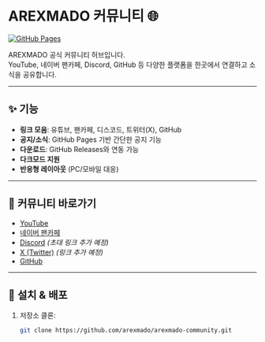 # AREXMADO 커뮤니티 🌐

[![GitHub Pages](https://img.shields.io/badge/View-Site-blue?style=flat-square&logo=github)](https://arexmado.github.io/arexmado-community)

AREXMADO 공식 커뮤니티 허브입니다.  
YouTube, 네이버 팬카페, Discord, GitHub 등 다양한 플랫폼을 한곳에서 연결하고 소식을 공유합니다.  

---

## ✨ 기능
- **링크 모음**: 유튜브, 팬카페, 디스코드, 트위터(X), GitHub
- **공지/소식**: GitHub Pages 기반 간단한 공지 기능
- **다운로드**: GitHub Releases와 연동 가능
- **다크모드 지원**
- **반응형 레이아웃** (PC/모바일 대응)

---

## 🔗 커뮤니티 바로가기
- [YouTube](https://www.youtube.com/@arexmado)
- [네이버 팬카페](https://cafe.naver.com/arex)
- [Discord](#) _(초대 링크 추가 예정)_
- [X (Twitter)](#) _(링크 추가 예정)_
- [GitHub](https://github.com/arexmado)

---

## 🚀 설치 & 배포
1. 저장소 클론:
   ```bash
   git clone https://github.com/arexmado/arexmado-community.git
